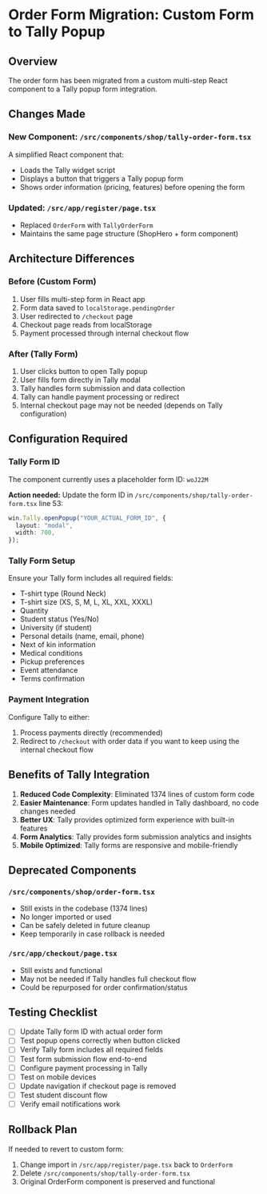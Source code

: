 # Order Form Migration: Custom Form to Tally Popup

## Overview
The order form has been migrated from a custom multi-step React component to a Tally popup form integration.

## Changes Made

### New Component: `/src/components/shop/tally-order-form.tsx`
A simplified React component that:
- Loads the Tally widget script
- Displays a button that triggers a Tally popup form
- Shows order information (pricing, features) before opening the form

### Updated: `/src/app/register/page.tsx`
- Replaced `OrderForm` with `TallyOrderForm`
- Maintains the same page structure (ShopHero + form component)

## Architecture Differences

### Before (Custom Form)
1. User fills multi-step form in React app
2. Form data saved to `localStorage.pendingOrder`
3. User redirected to `/checkout` page
4. Checkout page reads from localStorage
5. Payment processed through internal checkout flow

### After (Tally Form)
1. User clicks button to open Tally popup
2. User fills form directly in Tally modal
3. Tally handles form submission and data collection
4. Tally can handle payment processing or redirect
5. Internal checkout page may not be needed (depends on Tally configuration)

## Configuration Required

### Tally Form ID
The component currently uses a placeholder form ID: `woJ22M`

**Action needed:** Update the form ID in `/src/components/shop/tally-order-form.tsx` line 53:
```typescript
win.Tally.openPopup("YOUR_ACTUAL_FORM_ID", {
  layout: "modal",
  width: 700,
});
```

### Tally Form Setup
Ensure your Tally form includes all required fields:
- T-shirt type (Round Neck)
- T-shirt size (XS, S, M, L, XL, XXL, XXXL)
- Quantity
- Student status (Yes/No)
- University (if student)
- Personal details (name, email, phone)
- Next of kin information
- Medical conditions
- Pickup preferences
- Event attendance
- Terms confirmation

### Payment Integration
Configure Tally to either:
1. Process payments directly (recommended)
2. Redirect to `/checkout` with order data if you want to keep using the internal checkout flow

## Benefits of Tally Integration

1. **Reduced Code Complexity**: Eliminated 1374 lines of custom form code
2. **Easier Maintenance**: Form updates handled in Tally dashboard, no code changes needed
3. **Better UX**: Tally provides optimized form experience with built-in features
4. **Form Analytics**: Tally provides form submission analytics and insights
5. **Mobile Optimized**: Tally forms are responsive and mobile-friendly

## Deprecated Components

### `/src/components/shop/order-form.tsx`
- Still exists in the codebase (1374 lines)
- No longer imported or used
- Can be safely deleted in future cleanup
- Keep temporarily in case rollback is needed

### `/src/app/checkout/page.tsx`
- Still exists and functional
- May not be needed if Tally handles full checkout flow
- Could be repurposed for order confirmation/status

## Testing Checklist

- [ ] Update Tally form ID with actual order form
- [ ] Test popup opens correctly when button clicked
- [ ] Verify Tally form includes all required fields
- [ ] Test form submission flow end-to-end
- [ ] Configure payment processing in Tally
- [ ] Test on mobile devices
- [ ] Update navigation if checkout page is removed
- [ ] Test student discount flow
- [ ] Verify email notifications work

## Rollback Plan

If needed to revert to custom form:
1. Change import in `/src/app/register/page.tsx` back to `OrderForm`
2. Delete `/src/components/shop/tally-order-form.tsx`
3. Original OrderForm component is preserved and functional
